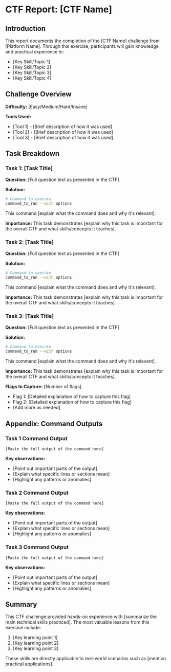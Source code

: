 # CTF Report: [CTF Name]

## Introduction

This report documents the completion of the [CTF Name] challenge from [Platform Name]. Through this exercise, participants will gain knowledge and practical experience in:

- [Key Skill/Topic 1]
- [Key Skill/Topic 2]
- [Key Skill/Topic 3]
- [Key Skill/Topic 4]

## Challenge Overview

**Difficulty:** [Easy/Medium/Hard/Insane]

**Tools Used:**
- [Tool 1] - [Brief description of how it was used]
- [Tool 2] - [Brief description of how it was used]
- [Tool 3] - [Brief description of how it was used]


## Task Breakdown

### Task 1: [Task Title]

**Question:** [Full question text as presented in the CTF]

**Solution:**
```bash
# Command to execute
command_to_run --with options
```

This command [explain what the command does and why it's relevant].

**Importance:** This task demonstrates [explain why this task is important for the overall CTF and what skills/concepts it teaches].

### Task 2: [Task Title]

**Question:** [Full question text as presented in the CTF]

**Solution:**
```bash
# Command to execute
command_to_run --with options
```

This command [explain what the command does and why it's relevant].

**Importance:** This task demonstrates [explain why this task is important for the overall CTF and what skills/concepts it teaches].

### Task 3: [Task Title]

**Question:** [Full question text as presented in the CTF]

**Solution:**
```bash
# Command to execute
command_to_run --with options
```

This command [explain what the command does and why it's relevant].

**Importance:** This task demonstrates [explain why this task is important for the overall CTF and what skills/concepts it teaches].

**Flags to Capture:** [Number of flags]
- Flag 1: [Detailed explanation of how to capture this flag]
- Flag 2: [Detailed explanation of how to capture this flag]
- [Add more as needed]

## Appendix: Command Outputs

### Task 1 Command Output
```
[Paste the full output of the command here]
```

**Key observations:**
- [Point out important parts of the output]
- [Explain what specific lines or sections mean]
- [Highlight any patterns or anomalies]

### Task 2 Command Output
```
[Paste the full output of the command here]
```

**Key observations:**
- [Point out important parts of the output]
- [Explain what specific lines or sections mean]
- [Highlight any patterns or anomalies]

### Task 3 Command Output
```
[Paste the full output of the command here]
```

**Key observations:**
- [Point out important parts of the output]
- [Explain what specific lines or sections mean]
- [Highlight any patterns or anomalies]

## Summary

This CTF challenge provided hands-on experience with [summarize the main technical skills practiced]. The most valuable lessons from this exercise include:

1. [Key learning point 1]
2. [Key learning point 2]
3. [Key learning point 3]

These skills are directly applicable to real-world scenarios such as [mention practical applications].
